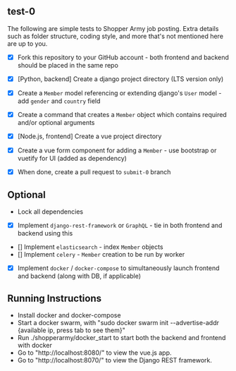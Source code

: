test-0
------

The following are simple tests to Shopper Army job posting. Extra details such as folder structure, coding style, and more that's not mentioned here are up to you.

- [x] Fork this repository to your GitHub account - both frontend and backend should be placed in the same repo
- [x] [Python, backend] Create a django project directory (LTS version only)
- [x] Create a `Member` model referencing or extending django's `User` model - add `gender` and `country` field
- [x] Create a command that creates a `Member` object which contains required and/or optional arguments
- [x] [Node.js, frontend] Create a vue project directory
- [x] Create a vue form component for adding a `Member` - use bootstrap or vuetify for UI (added as dependency)
- [x] When done, create a pull request to `submit-0` branch


Optional
--------

* Lock all dependencies
- [x] Implement `django-rest-framework` or `GraphQL` - tie in both frontend and backend using this
- [] Implement `elasticsearch` - index `Member` objects
- [] Implement `celery` - `Member` creation to be run by worker
- [x] Implement `docker` / `docker-compose` to simultaneously launch frontend and backend (along with DB, if applicable)

Running Instructions
--------------------

* Install docker and docker-compose
* Start a docker swarm, with "sudo docker swarm init --advertise-addr {available ip, press tab to see them}"
* Run ./shopperarmy/docker_start to start both the backend and frontend with docker
* Go to "http://localhost:8080/" to view the vue.js app.
* Go to "http://localhost:8070/" to view the Django REST framework.
